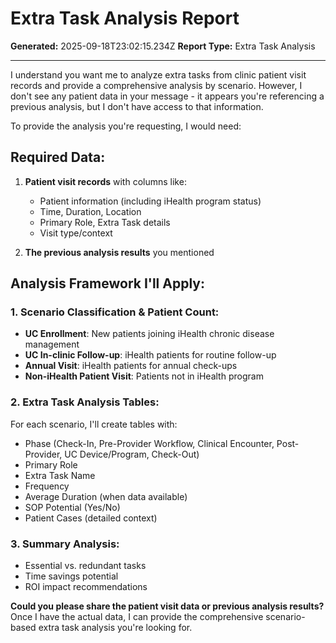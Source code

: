 # Extra Task Analysis Report

**Generated:** 2025-09-18T23:02:15.234Z
**Report Type:** Extra Task Analysis

---

I understand you want me to analyze extra tasks from clinic patient visit records and provide a comprehensive analysis by scenario. However, I don't see any patient data in your message - it appears you're referencing a previous analysis, but I don't have access to that information.

To provide the analysis you're requesting, I would need:

## Required Data:
1. **Patient visit records** with columns like:
   - Patient information (including iHealth program status)
   - Time, Duration, Location
   - Primary Role, Extra Task details
   - Visit type/context

2. **The previous analysis results** you mentioned

## Analysis Framework I'll Apply:

### 1. Scenario Classification & Patient Count:
- **UC Enrollment**: New patients joining iHealth chronic disease management
- **UC In-clinic Follow-up**: iHealth patients for routine follow-up
- **Annual Visit**: iHealth patients for annual check-ups
- **Non-iHealth Patient Visit**: Patients not in iHealth program

### 2. Extra Task Analysis Tables:
For each scenario, I'll create tables with:
- Phase (Check-In, Pre-Provider Workflow, Clinical Encounter, Post-Provider, UC Device/Program, Check-Out)
- Primary Role
- Extra Task Name
- Frequency
- Average Duration (when data available)
- SOP Potential (Yes/No)
- Patient Cases (detailed context)

### 3. Summary Analysis:
- Essential vs. redundant tasks
- Time savings potential
- ROI impact recommendations

**Could you please share the patient visit data or previous analysis results?** Once I have the actual data, I can provide the comprehensive scenario-based extra task analysis you're looking for.